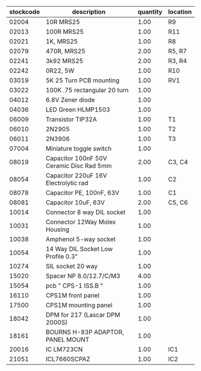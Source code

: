 |stockcode|description|quantity|location|
|---------|-----------|--------|--------|
|02004|10R MRS25|1.00|R9|
|02013|100R MRS25|1.00|R11|
|02021|1K, MRS25|1.00|R8|
|02079|470R, MRS25|2.00|R5, R7|
|02241|3k92 MRS25|2.00|R3, R4|
|02242|0R22, 5W|1.00|R10|
|03019|5K 25 Turn PCB mounting|1.00|RV1|
|03022|100K .75 rectangular 20 turn|1.00||
|04012|6.8V Zener diode|1.00||
|04036|LED Green HLMP1503|1.00||
|06009|Transistor TIP32A|1.00|T1|
|06010|2N2905|1.00|T2|
|06011|2N3906|1.00|T3|
|07004|Miniature toggle switch|1.00||
|08019|Capacitor 100nF 50V Ceramic Disc Rad 5mm|2.00|C3, C4|
|08054|Capacitor 220uF 16V Electrolytic rad|1.00|C2|
|08078|Capacitor PE, 100nF, 63V|1.00|C1|
|08081|Capacitor 10uF, 63V|2.00|C5, C6|
|10014|Connector 8 way DIL socket|1.00||
|10031|Connector 12Way Molex Housing|1.00||
|10038|Amphenol  5-way socket|1.00||
|10054|14 Way DIL Socket Low Profile 0.3"|1.00||
|10274|SIL socket 20 way|1.00||
|15020|Spacer NP 8.0/12.7/C/M3|4.00||
|15054|pcb  " CPS-1 ISS.B "|1.00||
|16110|CPS1M front panel|1.00||
|17500|CPS1M mounting panel|1.00||
|18042|DPM for 217 (Lascar DPM 2000S)|1.00||
|18161|BOURNS H-83P ADAPTOR, PANEL MOUNT|1.00||
|20016|IC LM723CN|1.00|IC1|
|21051|ICL7660SCPAZ|1.00|IC2|

